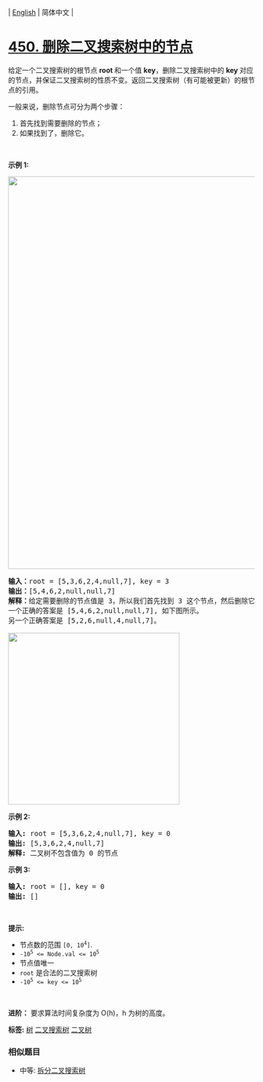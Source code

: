| [English](README_EN.md) | 简体中文 |

# [450. 删除二叉搜索树中的节点](https://leetcode-cn.com/problems/delete-node-in-a-bst)
<p>给定一个二叉搜索树的根节点 <strong>root </strong>和一个值 <strong>key</strong>，删除二叉搜索树中的&nbsp;<strong>key&nbsp;</strong>对应的节点，并保证二叉搜索树的性质不变。返回二叉搜索树（有可能被更新）的根节点的引用。</p>

<p>一般来说，删除节点可分为两个步骤：</p>

<ol>
	<li>首先找到需要删除的节点；</li>
	<li>如果找到了，删除它。</li>
</ol>

<p>&nbsp;</p>

<p><strong>示例 1:</strong></p>

<p><img src="https://assets.leetcode.com/uploads/2020/09/04/del_node_1.jpg" style="width: 800px;" /></p>

<pre>
<strong>输入：</strong>root = [5,3,6,2,4,null,7], key = 3
<strong>输出：</strong>[5,4,6,2,null,null,7]
<strong>解释：</strong>给定需要删除的节点值是 3，所以我们首先找到 3 这个节点，然后删除它。
一个正确的答案是 [5,4,6,2,null,null,7], 如下图所示。
另一个正确答案是 [5,2,6,null,4,null,7]。

<img src="https://assets.leetcode.com/uploads/2020/09/04/del_node_supp.jpg" style="width: 350px;" />
</pre>

<p><strong>示例 2:</strong></p>

<pre>
<strong>输入:</strong> root = [5,3,6,2,4,null,7], key = 0
<strong>输出:</strong> [5,3,6,2,4,null,7]
<strong>解释:</strong> 二叉树不包含值为 0 的节点
</pre>

<p><strong>示例 3:</strong></p>

<pre>
<strong>输入:</strong> root = [], key = 0
<strong>输出:</strong> []</pre>

<p>&nbsp;</p>

<p><strong>提示:</strong></p>

<ul>
	<li>节点数的范围&nbsp;<code>[0, 10<sup>4</sup>]</code>.</li>
	<li><code>-10<sup>5</sup>&nbsp;&lt;= Node.val &lt;= 10<sup>5</sup></code></li>
	<li>节点值唯一</li>
	<li><code>root</code>&nbsp;是合法的二叉搜索树</li>
	<li><code>-10<sup>5</sup>&nbsp;&lt;= key &lt;= 10<sup>5</sup></code></li>
</ul>

<p>&nbsp;</p>

<p><strong>进阶：</strong> 要求算法时间复杂度为&nbsp;O(h)，h 为树的高度。</p>

**标签:**  [树](https://leetcode-cn.com/tag/tree) [二叉搜索树](https://leetcode-cn.com/tag/binary-search-tree) [二叉树](https://leetcode-cn.com/tag/binary-tree) 
 ### 相似题目
- 中等:	[拆分二叉搜索树](https://leetcode-cn.com/problems/split-bst) 
